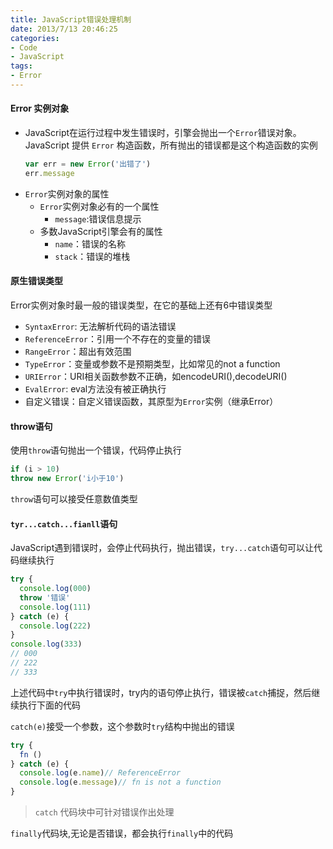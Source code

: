 ```yaml
---
title: JavaScript错误处理机制
date: 2013/7/13 20:46:25
categories: 
- Code
- JavaScript
tags: 
- Error
---
```


#### Error 实例对象
  - JavaScript在运行过程中发生错误时，引擎会抛出一个`Error`错误对象。JavaScript 提供 `Error` 构造函数，所有抛出的错误都是这个构造函数的实例
    ```javascript 
    var err = new Error('出错了')
    err.message
    ```
  - `Error`实例对象的属性
    - `Error`实例对象必有的一个属性
      - `message`:错误信息提示
    - 多数JavaScript引擎会有的属性
      - `name`：错误的名称
      - `stack`：错误的堆栈
#### 原生错误类型
  Error实例对象时最一般的错误类型，在它的基础上还有6中错误类型
  - `SyntaxError`: 无法解析代码的语法错误
  - `ReferenceError`：引用一个不存在的变量的错误
  - `RangeError`：超出有效范围
  - `TypeError`：变量或参数不是预期类型，比如常见的not a function
  - `URIError`：URI相关函数参数不正确，如encodeURI(),decodeURI()
  - `EvalError`: eval方法没有被正确执行
  - 自定义错误：自定义错误函数，其原型为`Error`实例（继承Error）
#### throw语句
  使用`throw`语句抛出一个错误，代码停止执行
  ```javascript
  if (i > 10) 
  throw new Error('i小于10')
  ```
  `throw`语句可以接受任意数值类型
#### `tyr...catch...fianll`语句
  JavaScript遇到错误时，会停止代码执行，抛出错误，`try...catch`语句可以让代码继续执行
  ```javascript
  try {
    console.log(000)
    throw '错误'
    console.log(111)
  } catch (e) {
    console.log(222)
  }
  console.log(333)
  // 000
  // 222
  // 333
  ```
  上述代码中`try`中执行错误时，try内的语句停止执行，错误被`catch`捕捉，然后继续执行下面的代码

  `catch(e)`接受一个参数，这个参数时`try`结构中抛出的错误
  ```javascript
  try {
    fn ()
  } catch (e) {
    console.log(e.name)// ReferenceError
    console.log(e.message)// fn is not a function
  }
  ```
  > `catch` 代码块中可针对错误作出处理

  `finally`代码块,无论是否错误，都会执行`finally`中的代码
